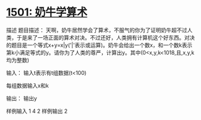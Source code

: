# [1501: 奶牛学算术](http://newoj.acmclub.cn/problems/1501)
描述
题目描述：
  天啊，奶牛居然学会了算术，不服气的你为了证明奶牛超不过人类，于是来了一场正面的算术对决。不过还好，人类拥有计算机这个好东西。对决的题目是一个等式x+y=x|y('|'表示或运算)。奶牛会给出一个数x，和一个数k表示第k小满足等式的y。请你为了人类的尊严，计算出y。其中(0<x,y,k<1018,且,x,y,k均为整数)



输入：
输入t表示有t组数据(t<100)

每组数据输入x和k

输出：
输出y

样例输入
1
4 2
样例输出
2